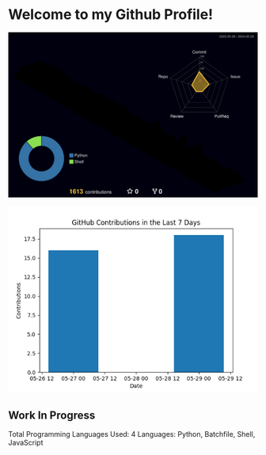 # Welcome to my Github Profile!

![Pretty Contributions](./profile-3d-contrib/profile-night-rainbow.svg)

<!-- START CONTRIBUTIONS -->

![Contributions](contributions.png)
## Work In Progress
Total Programming Languages Used: 4
Languages: Python, Batchfile, Shell, JavaScript
